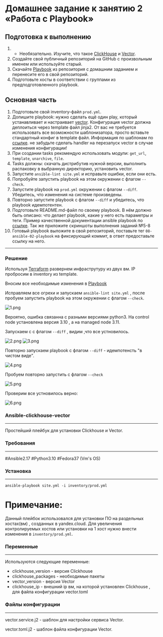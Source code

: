 # Домашнее задание к занятию 2 «Работа с Playbook»

## Подготовка к выполнению

1. * Необязательно. Изучите, что такое [ClickHouse](https://www.youtube.com/watch?v=fjTNS2zkeBs) и [Vector](https://www.youtube.com/watch?v=CgEhyffisLY).
2. Создайте свой публичный репозиторий на GitHub с произвольным именем или используйте старый.
3. Скачайте [Playbook](./playbook/) из репозитория с домашним заданием и перенесите его в свой репозиторий.
4. Подготовьте хосты в соответствии с группами из предподготовленного playbook.

## Основная часть

1. Подготовьте свой inventory-файл `prod.yml`.
2. Допишите playbook: нужно сделать ещё один play, который устанавливает и настраивает [vector](https://vector.dev). Конфигурация vector должна деплоиться через template файл jinja2. От вас не требуется использовать все возможности шаблонизатора, просто вставьте стандартный конфиг в template файл. Информация по шаблонам по [ссылке](https://www.dmosk.ru/instruktions.php?object=ansible-nginx-install). не забудьте сделать handler на перезапуск vector в случае изменения конфигурации!
3. При создании tasks рекомендую использовать модули: `get_url`, `template`, `unarchive`, `file`.
4. Tasks должны: скачать дистрибутив нужной версии, выполнить распаковку в выбранную директорию, установить vector.
5. Запустите `ansible-lint site.yml` и исправьте ошибки, если они есть.
6. Попробуйте запустить playbook на этом окружении с флагом `--check`.
7. Запустите playbook на `prod.yml` окружении с флагом `--diff`. Убедитесь, что изменения на системе произведены.
8. Повторно запустите playbook с флагом `--diff` и убедитесь, что playbook идемпотентен.
9. Подготовьте README.md-файл по своему playbook. В нём должно быть описано: что делает playbook, какие у него есть параметры и теги. Пример качественной документации ansible playbook по [ссылке](https://github.com/opensearch-project/ansible-playbook). Так же приложите скриншоты выполнения заданий №5-8
10. Готовый playbook выложите в свой репозиторий, поставьте тег `08-ansible-02-playbook` на фиксирующий коммит, в ответ предоставьте ссылку на него.

---

### Решение

Используя [Terraform](./terraform) развернем инфраструтуру из двух вм. IP пробросим в inventory из template.

Вносим все необходимые изменения в [Playbook](./playbook/site.yml)

Исправляем все огрехи и запускаем `ansible-lint site.yml` , после пробуем запустить playbook на этом окружении с флагом `--check`.

![1.png](./img/1.png)

Вероятно, ошибка связанна с разными версиями python3. На control node установлена версия 3.10 , а на managed node 3.11.

Запускаем с с флагом `--diff` , видим ,что все устновилось.

![2.png](./img/2.png)
![3.png](./img/3.png)

Повторно запускаем playbook с флагом `--diff` - идемпотенсть "в чистом виде". 

![4.png](./img/4.png)

Пробуем повторно запустить с флагом `--check`

![5.png](./img/5.png)

Проверим все устновилось верно:

![6.png](./img/6.png)

### Ansible-clickhouse-vector
---
Простейший плейбук для установки Clickhouse и Vector.

### Требования
---

#Ansible2.17
#Python3.10
#Fedora37 (Vm's OS)

### Установка
---

`ansible-playbook site.yml -i inventory/prod.yml`

# Примечание: 
Данный плейбок использовался для установки ПО на раздельных хостах(вм) , созданных в yandex.cloud.
Для увеличения контролируемых хостов или установки на 1 хост нужно внести изменения в `inventory/prod.yml`.

### Переменные
---
Используются следующие переменные:

- clickhouse_version  -  версия Clickhouse
- clickhouse_packages -  необходимые пакеты
- vector_version      -  версия Vector
- clickhouse_ip       -  внешний ip вм, на которой установлен Clickhouse , для файла конфигурации vector.toml 

### Файлы конфигурации
---
vector.service.j2 - шаблон для настройки сервиса Vector.

vector.toml.j2 - шаблон файла конфигурации Vector.

